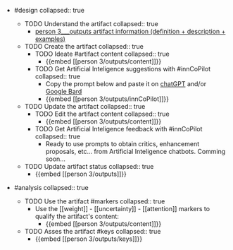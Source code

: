 
- #design
   collapsed:: true
  - TODO Understand the artifact
    collapsed:: true
    - [person 3___outputs artifact information (definition + description + examples)](https://go.innbok.com/#/page/innBoK%2Fperson-%28id%29%2Foutputs%2Finfo)
  - TODO Create the artifact
     collapsed:: true
    - TODO Ideate #artifact content
      collapsed:: true
      - {{embed [[person 3/outputs/content]]}}
    - TODO Get Artificial Inteligence suggestions with #innCoPilot
      collapsed:: true
      - Copy the prompt below and paste it on [chatGPT](https://chat.openai.com) and/or [Google Bard](https://bard.google.com/chat)
      - {{embed [[person 3/outputs/innCoPilot]]}}
  - TODO Update the artifact
    collapsed:: true
    - TODO Edit the artifact content
     collapsed:: true
      - {{embed [[person 3/outputs/content]]}}
    - TODO Get Artificial Inteligence feedback with #innCoPilot
      collapsed:: true
      - Ready to use prompts to obtain critics, enhancement proposals, etc... from Artificial Inteligence chatbots. Comming soon...
  - TODO Update artifact status
    collapsed:: true
    - {{embed [[person 3/outputs]]}}


- #analysis
  collapsed:: true
  - TODO Use the artifact #markers
    collapsed:: true
    - Use the [[weight]] - [[uncertainty]] - [[attention]] markers to qualify the artifact's content:
      - {{embed [[person 3/outputs/content]]}}
  - TODO Asses the artifact #keys
    collapsed:: true
    - {{embed [[person 3/outputs/keys]]}}



